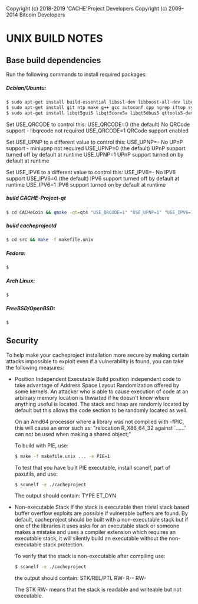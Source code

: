 Copyright (c) 2018-2019 'CACHE'Project Developers
Copyright (c) 2009-2014 Bitcoin Developers


UNIX BUILD NOTES
====================



Base build dependencies
-----------------------

Run the following commands to install required packages:


##### Debian/Ubuntu:
```bash
$ sudo apt-get install build-essential libssl-dev libboost-all-dev libdb5.3 libdb5.3-dev libdb5.3++-dev libtool automake libevent-dev bsdmainutils -y
$ sudo apt-get install git ntp make g++ gcc autoconf cpp ngrep iftop sysstat autotools-dev pkg-config libminiupnpc-dev libzmq3-dev -y
$ sudo apt-get install libqt5gui5 libqt5core5a libqt5dbus5 qttools5-dev qttools5-dev-tools libprotobuf-dev protobuf-compiler libqrencode-dev -y
```

Set USE_QRCODE to control this:
USE_QRCODE=0   (the default) No QRCode support - libqrcode not required
USE_QRCODE=1   QRCode support enabled

Set USE_UPNP to a different value to control this:
USE_UPNP=-    No UPnP support - miniupnp not required
USE_UPNP=0    (the default) UPnP support turned off by default at runtime
USE_UPNP=1    UPnP support turned on by default at runtime

Set USE_IPV6 to a different value to control this:
USE_IPV6=-    No IPV6 support
USE_IPV6=0    (the default) IPV6 support turned off by default at runtime
USE_IPV6=1    IPV6 support turned on by default at runtime

##### build CACHE-Project-qt
```bash
$ cd CACHeCoin && qmake -qt=qt4 "USE_QRCODE=1" "USE_UPNP=1" "USE_IPV6=1" *.pro && make
```

##### build cacheprojectd
```bash
$ cd src && make -f makefile.unix
```


##### Fedora:
```bash
$
```


##### Arch Linux:
```bash
$
```


##### FreeBSD/OpenBSD:
```bash
$
```



Security
--------

To help make your cacheproject installation more secure by making certain attacks impossible to
exploit even if a vulnerability is found, you can take the following measures:

* Position Independent Executable
    Build position independent code to take advantage of Address Space Layout Randomization
    offered by some kernels. An attacker who is able to cause execution of code at an arbitrary
    memory location is thwarted if he doesn't know where anything useful is located.
    The stack and heap are randomly located by default but this allows the code section to be
    randomly located as well.

    On an Amd64 processor where a library was not compiled with -fPIC, this will cause an error
    such as: "relocation R_X86_64_32 against `......' can not be used when making a shared object;"

    To build with PIE, use:
    ```bash
    $ make -f makefile.unix ... -e PIE=1
    ```

    To test that you have built PIE executable, install scanelf, part of paxutils, and use:
    ```bash
    $ scanelf -e ./cacheproject
    ```

    The output should contain:
     TYPE
    ET_DYN

* Non-executable Stack
    If the stack is executable then trivial stack based buffer overflow exploits are possible if
    vulnerable buffers are found. By default, cacheproject should be built with a non-executable stack
    but if one of the libraries it uses asks for an executable stack or someone makes a mistake
    and uses a compiler extension which requires an executable stack, it will silently build an
    executable without the non-executable stack protection.

    To verify that the stack is non-executable after compiling use:
    ```bash
    $ scanelf -e ./cacheproject
    ```

    the output should contain:
    STK/REL/PTL
    RW- R-- RW-

    The STK RW- means that the stack is readable and writeable but not executable.
